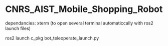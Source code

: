 # CNRS_AIST_Mobile_Shopping_Robot

dependancies: 
xterm (to open several terminal automaticcally with ros2 launch files)

ros2 launch c_pkg bot_teleoperate_launch.py
